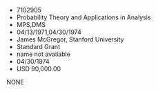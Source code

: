 * 7102905
* Probability Theory and Applications in Analysis
* MPS,DMS
* 04/13/1971,04/30/1974
* James McGregor, Stanford University
* Standard Grant
*   name not available
* 04/30/1974
* USD 90,000.00

NONE